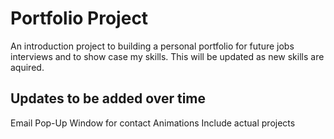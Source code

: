 # Portfolio Project

An introduction project to building a personal portfolio for future jobs interviews and to show case my skills. This will be updated as new skills are aquired.

## Updates to be added over time

Email Pop-Up Window for contact
Animations
Include actual projects
